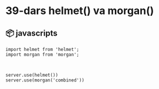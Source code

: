 # 39-dars helmet() va morgan()

## 📦 javascripts

```
import helmet from 'helmet';
import morgan from 'morgan';



server.use(helmet())
server.use(morgan('combined'))
```
